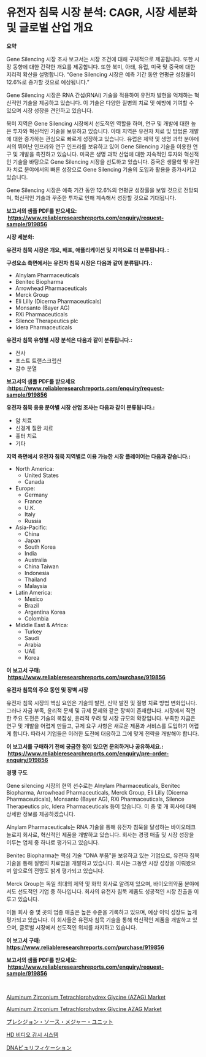 <p><h1>유전자 침묵 시장 분석: CAGR, 시장 세분화 및 글로벌 산업 개요</h1></p><p><strong>요약</strong></p>
<p><p>Gene Silencing 시장 조사 보고서는 시장 조건에 대해 구체적으로 제공됩니다. 또한 시장 동향에 대한 간략한 개요를 제공합니다. 또한 북미, 아태, 유럽, 미국 및 중국에 대한 지리적 확산을 설명합니다. “Gene Silencing 시장은 예측 기간 동안 연평균 성장률이 12.6%로 증가할 것으로 예상됩니다.”</p><p>Gene Silencing 시장은 RNA 간섭(RNAi) 기술을 적용하여 유전자 발현을 억제하는 혁신적인 기술을 제공하고 있습니다. 이 기술은 다양한 질병의 치료 및 예방에 기여할 수 있으며 시장 성장을 견인하고 있습니다. </p><p>북미 지역은 Gene Silencing 시장에서 선도적인 역할을 하며, 연구 및 개발에 대한 높은 투자와 혁신적인 기술을 보유하고 있습니다. 아태 지역은 유전자 치료 및 방법론 개발에 대한 증가하는 관심으로 빠르게 성장하고 있습니다. 유럽은 제약 및 생명 과학 분야에서의 뛰어난 인프라와 연구 인프라를 보유하고 있어 Gene Silencing 기술을 이용한 연구 및 개발을 촉진하고 있습니다. 미국은 생명 과학 산업에 대한 지속적인 투자와 혁신적인 기술을 바탕으로 Gene Silencing 시장을 선도하고 있습니다. 중국은 생물학 및 유전자 치료 분야에서의 빠른 성장으로 Gene Silencing 기술의 도입과 활용을 증가시키고 있습니다. </p><p>Gene Silencing 시장은 예측 기간 동안 12.6%의 연평균 성장률을 보일 것으로 전망되며, 혁신적인 기술과 꾸준한 투자로 인해 계속해서 성장할 것으로 기대됩니다.</p></p>
<p><strong>보고서의 샘플 PDF를 받으세요: &nbsp;<a href="https://www.reliableresearchreports.com/enquiry/request-sample/919856">https://www.reliableresearchreports.com/enquiry/request-sample/919856</a></strong></p>
<p><strong>시장 세분화:</strong></p>
<p><strong> 유전자 침묵 시장은 개요, 배포, 애플리케이션 및 지역으로 더 분류됩니다. :</strong></p>
<p><strong>구성요소 측면에서는 유전자 침묵 시장은 다음과 같이 분류됩니다.:</strong></p>
<p><ul><li>Alnylam Pharmaceuticals</li><li>Benitec Biopharma</li><li>Arrowhead Pharmaceuticals</li><li>Merck Group</li><li>Eli Lilly (Dicerna Pharmaceuticals)</li><li>Monsanto (Bayer AG)</li><li>RXi Pharmaceuticals</li><li>Silence Therapeutics plc</li><li>Idera Pharmaceuticals</li></ul></p>
<p><strong> 유전자 침묵 유형별 시장 분석은 다음과 같이 분류됩니다.:</strong></p>
<p><ul><li>전사</li><li>포스트 트랜스크립션</li><li>감수 분열</li></ul></p>
<p><strong>보고서의 샘플 PDF를 받으세요 :<a href="https://www.reliableresearchreports.com/enquiry/request-sample/919856">https://www.reliableresearchreports.com/enquiry/request-sample/919856</a></strong></p>
<p><strong> 유전자 침묵 응용 분야별 시장 산업 조사는 다음과 같이 분류됩니다.:</strong></p>
<p><ul><li>암 치료</li><li>신경계 질환 치료</li><li>흉터 치료</li><li>기타</li></ul></p>
<p><strong>지역 측면에서 유전자 침묵 지역별로 이용 가능한 시장 플레이어는 다음과 같습니다.:</strong></p>
<p><ul>
    <li>
        North America:
        <ul>
            <li>United States</li>
            <li>Canada</li>
        </ul>
    </li>
    <li>
        Europe:
        <ul>
            <li>Germany</li>
            <li>France</li>
            <li>U.K.</li>
            <li>Italy</li>
            <li>Russia</li>
        </ul>
    </li>
    <li>
        Asia-Pacific:
        <ul>
            <li>China</li>
            <li>Japan</li>
            <li>South Korea</li>
            <li>India</li>
            <li>Australia</li>
            <li>China Taiwan</li>
            <li>Indonesia</li>
            <li>Thailand</li>
            <li>Malaysia</li>
        </ul>
    </li>
    <li>
        Latin America:
        <ul>
            <li>Mexico</li>
            <li>Brazil</li>
            <li>Argentina Korea</li>
            <li>Colombia</li>
        </ul>
    </li>
    <li>
        Middle East & Africa:
        <ul>
            <li>Turkey</li>
            <li>Saudi</li>
            <li>Arabia</li>
            <li>UAE</li>
            <li>Korea</li>
        </ul>
    </li>
    </ul></p>
<p><strong>이 보고서 구매: &nbsp;<a href="https://www.reliableresearchreports.com/purchase/919856">https://www.reliableresearchreports.com/purchase/919856</a></strong></p>
<p><strong>유전자 침묵의 주요 동인 및 장벽 시장</strong></p>
<p><p>유전자 침묵 시장의 핵심 요인은 기술의 발전, 신약 발전 및 질병 치료 방법 변화입니다. 그러나 자금 부족, 윤리적 문제 및 규제 문제와 같은 장벽이 존재합니다. 시장에서 직면한 주요 도전은 기술의 복잡성, 윤리적 우려 및 시장 규모의 확장입니다. 부족한 자금은 연구 및 개발을 어렵게 만들고, 규제 요구 사항은 새로운 제품과 서비스를 도입하기 어렵게 합니다. 따라서 기업들은 이러한 도전에 대응하고 그에 맞게 전략을 개발해야 합니다.</p></p>
<p><strong>이 보고서를 구매하기 전에 궁금한 점이 있으면 문의하거나 공유하세요.: &nbsp;<a href="https://www.reliableresearchreports.com/enquiry/pre-order-enquiry/919856">https://www.reliableresearchreports.com/enquiry/pre-order-enquiry/919856</a></strong></p>
<p><strong>경쟁 구도</strong></p>
<p><p>Gene silencing 시장의 현역 선수로는 Alnylam Pharmaceuticals, Benitec Biopharma, Arrowhead Pharmaceuticals, Merck Group, Eli Lilly (Dicerna Pharmaceuticals), Monsanto (Bayer AG), RXi Pharmaceuticals, Silence Therapeutics plc, Idera Pharmaceuticals 등이 있습니다. 이 중 몇 개 회사에 대해 상세한 정보를 제공하겠습니다.</p><p>Alnylam Pharmaceuticals는 RNA 기술을 통해 유전자 침묵을 달성하는 바이오테크놀로지 회사로, 혁신적인 제품을 개발하고 있습니다. 회사는 경쟁 매출 및 시장 성장을 이루는 업체 중 하나로 평가되고 있습니다.</p><p>Benitec Biopharma는 핵심 기술 "DNA 부품"을 보유하고 있는 기업으로, 유전자 침묵 기술을 통해 질병의 치료법을 개발하고 있습니다. 회사는 그동안 시장 성장을 이뤄왔으며 앞으로의 전망도 밝게 평가되고 있습니다.</p><p>Merck Group는 독일 최대의 제약 및 화학 회사로 알려져 있으며, 바이오의약품 분야에서도 선도적인 기업 중 하나입니다. 회사의 유전자 침묵 제품도 성공적인 시장 진출을 이루고 있습니다.</p><p>이들 회사 중 몇 곳의 업종 매출은 높은 수준을 기록하고 있으며, 예상 이익 성장도 높게 평가되고 있습니다. 이 회사들은 유전자 침묵 기술을 통해 혁신적인 제품을 개발하고 있으며, 글로벌 시장에서 선도적인 위치를 차지하고 있습니다.</p></p>
<p><strong>이 보고서 구매: &nbsp; <a href="https://www.reliableresearchreports.com/purchase/919856">https://www.reliableresearchreports.com/purchase/919856</a></strong></p>
<p><strong>보고서의 샘플 PDF를 받으세요: &nbsp;<a href="https://www.reliableresearchreports.com/enquiry/request-sample/919856">https://www.reliableresearchreports.com/enquiry/request-sample/919856</a></strong><strong></strong></p>
<p>&nbsp;</p>
<p><p><a href="https://issuu.com/reportprime-2/docs/aluminum-zirconium-tetrachlorohydrex-glycine-azag-">Aluminum Zirconium Tetrachlorohydrex Glycine (AZAG) Market</a></p><p><a href="https://issuu.com/reportprime-2/docs/aluminum-zirconium-tetrachlorohydre_e926997f3b2533">Aluminum Zirconium Tetrachlorohydrex Glycine AZAG Market</a></p><p><a href="https://github.com/zjkmgcs938405/Market-Research-Report-List-1/blob/main/2649818183038.md">プレシジョン・ソース・メジャー・ユニット</a></p><p><a href="https://github.com/laholand/Market-Research-Report-List-2/blob/main/8925707183028.md">HD 비디오 감시 시스템</a></p><p><a href="https://github.com/mohamedbakry57/Market-Research-Report-List-2/blob/main/6326541183039.md">DNAピュリフィケーション</a></p></p>